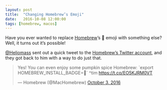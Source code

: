 ```yaml
---
layout: post
title:  "Changing Homebrew’s Emoji"
date:   2016-10-08 12:00:00
tags: [homebrew, macos]
---
```


Have you ever wanted to replace [Homebrew](http://brew.sh)’s 🍺 emoji with something else? Well, it turns out it’s possible!

[@Heliomass](https://twitter.com/Heliomass) sent out a quick tweet to the [Homebrew’s Twitter account](https://twitter.com/MacHomebrew), and they got back to him with a way to do just that.

<blockquote class="twitter-tweet" data-lang="en"><p lang="en" dir="ltr">Yes! You can even enjoy some pumpkin spice Homebrew: `export HOMEBREW_INSTALL_BADGE=🎃` ^tim <a href="https://t.co/EO5KJRM0VT">https://t.co/EO5KJRM0VT</a></p>— Homebrew (@MacHomebrew) <a href="https://twitter.com/MacHomebrew/status/783028298351730688">October 3, 2016</a></blockquote> <script async src="//platform.twitter.com/widgets.js" charset="utf-8"></script>
